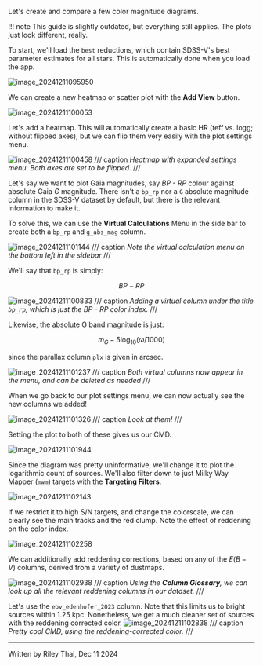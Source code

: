 Let's create and compare a few color magnitude diagrams.

!!! note
    This guide is slightly outdated, but everything still applies. The plots just look different, really.

To start, we'll load the `best` reductions, which contain SDSS-V's best parameter estimates for all stars. This is automatically done when you load the app.

![image_20241211095950](../assets/image_20241211095950.png)

We can create a new heatmap or scatter plot with the **Add View** button. 

![image_20241211100053](../assets/image_20241211100053.png)

Let's add a heatmap. This will automatically create a basic HR (teff vs. logg; without flipped axes), but we can flip them very easily with the plot settings menu.

![image_20241211100458](../assets/image_20241211100458.png)
/// caption
*Heatmap with expanded settings menu. Both axes are set to be flipped.*
///

Let's say we want to plot Gaia magnitudes, say *BP - RP* colour against absolute Gaia *G* magnitude. There isn't a `bp_rp` nor a `G` absolute magnitude column in the SDSS-V dataset by default, but there is the relevant information to make it.

To solve this, we can use the **Virtual Calculations** Menu in the side bar to create both a `bp_rp` and `g_abs_mag` column.

![image_20241211101144](../assets/image_20241211101144.png)
/// caption
*Note the virtual calculation menu on the bottom left in the sidebar*
///

We'll say that `bp_rp` is simply:

$$
BP - RP
$$


![image_20241211100833](../assets/image_20241211100833.png)
/// caption
*Adding a virtual column under the title `bp_rp`, which is just the BP - RP color index.*
///

Likewise,  the absolute G band magnitude is just:

$$
m_{G} - 5\log_{10}(\bar{\omega} / 1000)
$$

since the parallax column `plx` is given in arcsec. 

![image_20241211101237](../assets/image_20241211101237.png)
/// caption
*Both virtual columns now appear in the menu, and can be deleted as needed*
///


When we go back to our plot settings menu, we can now actually see the new columns we added!

![image_20241211101326](../assets/image_20241211101326.png)
/// caption
*Look at them!*
///

Setting the plot to both of these gives us our CMD.

![image_20241211101944](../assets/image_20241211101944.png)


Since the diagram was pretty uninformative, we'll change it to plot the logarithmic count of sources. We'll also filter down to just Milky Way Mapper (`mwm`) targets with the **Targeting Filters**.

![image_20241211102143](../assets/image_20241211102143.png)

If we restrict it to high S/N targets, and change the colorscale, we can clearly see the main tracks and the red clump. Note the effect of reddening on the color index.

![image_20241211102258](../assets/image_20241211102258.png)

We can additionally add reddening corrections, based on any of the $E(B-V)$ columns, derived from a variety of dustmaps. 

![image_20241211102938](../assets/image_20241211102938.png)
/// caption
*Using the **Column Glossary**, we can look up all the relevant reddening columns in our dataset.*
///

Let's use the `ebv_edenhofer_2023` column. Note that this limits us to bright sources within 1.25 kpc. Nonetheless, we get a much cleaner set of sources with the reddening corrected color.
![image_20241211102838](../assets/image_20241211102838.png)
/// caption
*Pretty cool CMD, using the reddening-corrected color.*
///

---
Written by Riley Thai, Dec 11 2024
